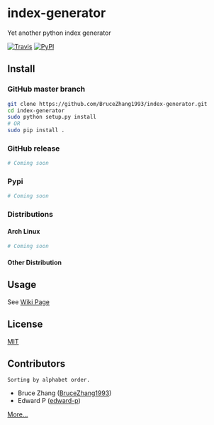 # index-generator

Yet another python index generator

[![Travis](https://img.shields.io/travis/BruceZhang1993/index-generator.svg?style=for-the-badge)](https://travis-ci.org/BruceZhang1993/index-generator)
[![PyPI](https://img.shields.io/pypi/v/index-generator.svg?style=for-the-badge)](https://pypi.org/project/index-generator)

## Install

### GitHub master branch

```bash
git clone https://github.com/BruceZhang1993/index-generator.git
cd index-generator
sudo python setup.py install
# OR
sudo pip install .
```

### GitHub release

```bash
# Coming soon
```

### Pypi

```bash
# Coming soon
```

### Distributions

#### Arch Linux

```bash
# Coming soon
```

#### Other Distribution

## Usage

See [Wiki Page](https://github.com/BruceZhang1993/index-generator/wiki)

## License

[MIT](https://github.com/BruceZhang1993/index-generator/blob/master/LICENSE)

## Contributors
    Sorting by alphabet order. 
- Bruce Zhang ([BruceZhang1993](https://github.com/BruceZhang1993))
- Edward P ([edward-p](https://github.com/edward-p))

[More...](https://github.com/BruceZhang1993/index-generator/graphs/contributors)
